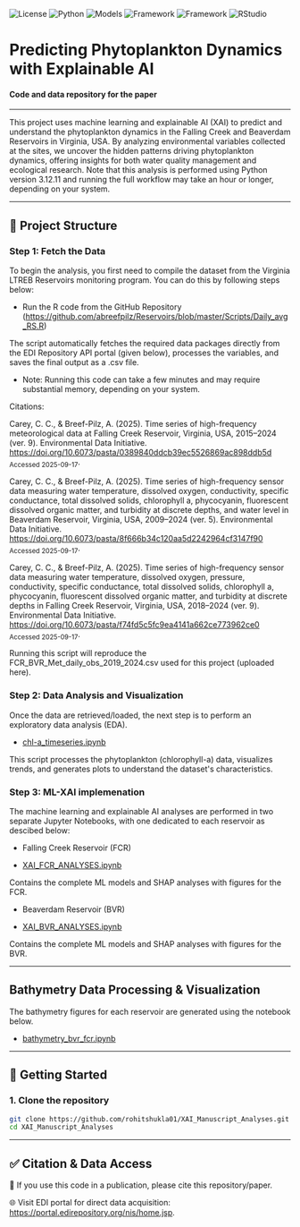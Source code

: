 <p align="left">
<img alt="License" src="https://img.shields.io/badge/License-MIT-blue.svg">
<img alt="Python" src="https://img.shields.io/badge/Python-3.9%2B-blueviolet">
<img alt="Models" src="https://img.shields.io/badge/Models-Ensemble_ML_Methods-4285F4">
<img alt="Framework" src="https://img.shields.io/badge/Framework-Scikit--learn-orange">
<img alt="Framework" src="https://img.shields.io/badge/Visulisation-Matplotlib-green">
<img alt="RStudio" src="https://img.shields.io/badge/RStudio-4285F4?style=flat&logo=rstudio&logoColor=white">
</p>

# Predicting Phytoplankton Dynamics with Explainable AI

#### Code and data repository for the paper
---

This project uses machine learning and explainable AI (XAI) to predict and understand the phytoplankton dynamics in the Falling Creek and Beaverdam Reservoirs in Virginia, USA. By analyzing environmental variables collected at the sites, we uncover the hidden patterns driving phytoplankton dynamics, offering insights for both water quality management and ecological research. Note that this analysis is performed using Python version 3.12.11 and running the full workflow may take an hour or longer, depending on your system.

---

## 📁 Project Structure


### Step 1: Fetch the Data

To begin the analysis, you first need to compile the dataset from the Virginia LTREB Reservoirs monitoring program. You can do this by following steps below:

  - Run the R code from the GitHub Repository (https://github.com/abreefpilz/Reservoirs/blob/master/Scripts/Daily_avg_RS.R)

The script automatically fetches the required data packages directly from the EDI Repository API portal (given below), processes the variables, and saves the final output as a .csv file. 

* Note: Running this code can take a few minutes and may require substantial memory, depending on your system. 

Citations:

Carey, C. C., & Breef-Pilz, A. (2025). Time series of high-frequency meteorological data at Falling Creek Reservoir, Virginia, USA, 2015–2024 (ver. 9). Environmental Data Initiative. https://doi.org/10.6073/pasta/0389840ddcb39ec5526869ac898ddb5d <sub>Accessed 2025-09-17</sub>.

Carey, C. C., & Breef-Pilz, A. (2025). Time series of high-frequency sensor data measuring water temperature, dissolved oxygen, conductivity, specific conductance, total dissolved solids, chlorophyll a, phycocyanin, fluorescent dissolved organic matter, and turbidity at discrete depths, and water level in Beaverdam Reservoir, Virginia, USA, 2009–2024 (ver. 5). Environmental Data Initiative. https://doi.org/10.6073/pasta/8f666b34c120aa5d2242964cf3147f90 <sub>Accessed 2025-09-17</sub>.

Carey, C. C., & Breef-Pilz, A. (2025). Time series of high-frequency sensor data measuring water temperature, dissolved oxygen, pressure, conductivity, specific conductance, total dissolved solids, chlorophyll a, phycocyanin, fluorescent dissolved organic matter, and turbidity at discrete depths in Falling Creek Reservoir, Virginia, USA, 2018–2024 (ver. 9). Environmental Data Initiative. https://doi.org/10.6073/pasta/f74fd5c5fc9ea4141a662ce773962ce0 <sub>Accessed 2025-09-17</sub>.


Running this script will reproduce the FCR_BVR_Met_daily_obs_2019_2024.csv used for this project (uploaded here). 


### Step 2: Data Analysis and Visualization

Once the data are retrieved/loaded, the next step is to perform an exploratory data analysis (EDA). 

- [chl-a_timeseries.ipynb](https://github.com/rohitshukla01/XAI_Manuscript_Analyses/blob/main/Chl-a_timeseries.ipynb)


 This script processes the phytoplankton (chlorophyll-a) data, visualizes trends, and generates plots to understand the dataset's characteristics.

 ### Step 3: ML-XAI implemenation

The machine learning and explainable AI analyses are performed in two separate Jupyter Notebooks, with one dedicated to each reservoir as descibed below:

  - Falling Creek Reservoir (FCR)

  - [XAI_FCR_ANALYSES.ipynb](https://github.com/rohitshukla01/XAI_Manuscript_Analyses/blob/main/XAI_FCR_ANALYSES.ipynb)


Contains the complete ML models and SHAP analyses with figures for the FCR.

  -  Beaverdam Reservoir (BVR)

  - [XAI_BVR_ANALYSES.ipynb](https://github.com/rohitshukla01/XAI_Manuscript_Analyses/blob/main/XAI_BVR_ANALYSES.ipynb)


Contains the complete ML models and SHAP analyses with figures for the BVR.

---

## Bathymetry Data Processing & Visualization

The bathymetry figures for each reservoir are generated using the notebook below.

- [bathymetry_bvr_fcr.ipynb](https://github.com/rohitshukla01/XAI_Manuscript_Analyses/blob/main/bathymetry_bvr_fcr.ipynb)


---

## 🚀 Getting Started

### 1. Clone the repository

```bash
git clone https://github.com/rohitshukla01/XAI_Manuscript_Analyses.git
cd XAI_Manuscript_Analyses
```

---

## ✅ Citation & Data Access

📑 If you use this code in a publication, please cite this repository/paper. 

🌐 Visit EDI portal for direct data acquisition: https://portal.edirepository.org/nis/home.jsp.











